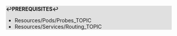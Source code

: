 <div style="margin:2em; background-color: #e0e0e0;">

<strong>↩PREREQUISITES↩</strong>

 * Resources/Pods/Probes_TOPIC
 * Resources/Services/Routing_TOPIC

</div>

